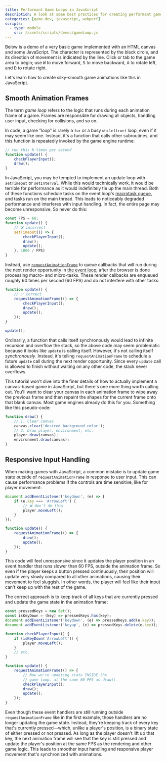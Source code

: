 ```yaml
---
title: Performant Game Loops in JavaScript
description: A look at some best practices for creating performant game animations in JavaScript.
categories: [game-dev, javascript, webperf]
scripts:
  - type: module
    src: /assets/scripts/demos/gameLoop.js
---
```


Below is a demo of a very basic game implemented with an HTML canvas and some JavaScript. The character is represented by the black circle, and its direction of movement is indicated by the line. Click or tab to the game area to begin; use <kbd>W</kbd> to move forward, <kbd>S</kbd> to move backward, <kbd>A</kbd> to rotate left, and <kbd>D</kbd> to rotate right.

<game-loop width="600" height="300" title="Game loop demo" class="flex"></game-loop>

Let's learn how to create silky-smooth game animations like this in JavaScript.

## Smooth Animation Frames

The term <dfn>game loop</dfn> refers to the logic that runs during each animation frame of a game. Frames are responsible for drawing all objects, handling user input, checking for collisions, and so on.

In code, a game "loop" is rarely a `for` or a busy `while(true)` loop, even if it may seem like one. Instead, it's a function that calls other subroutines, and this function is repeatedly invoked by the game engine runtime:

```js
// run this N times per second
function update() {
    checkPlayerInput();
    draw();
}
```

In JavaScript, you may be tempted to implement an update loop with `setTimeout` or `setInterval`. While this would technically work, it would be terrible for performance as it would indefinitely tie up the main thread. Both of these functions schedule tasks on the event loop's [macrotask queue](https://javascript.info/event-loop), and tasks run on the main thread. This leads to noticeably degraded performance and interferes with input handling. In fact, the entire page may become unresponsive. So never do this:

```js
const FPS = 60;
function update() {
    // ❌ incorrect
    setTimeout(() => {
        checkPlayerInput();
        draw();
        update();
    }, 1000 / FPS)
}
```

Instead, use [`requestAnimationFrame`](https://developer.mozilla.org/en-US/docs/Web/API/Window/requestAnimationFrame) to queue callbacks that will run during the next render opportunity in [the event loop](https://html.spec.whatwg.org/multipage/webappapis.html), after the browser is done processing macro- and micro-tasks. These render callbacks are enqueued roughly 60 times per second (60 FPS) and do not interfere with other tasks:

```js {data-copyable="true"}
function update() {
    // ✅ correct
    requestAnimationFrame(() => {
        checkPlayerInput();
        draw();
        update();
    });
}

update();
```

Ordinarily, a function that calls itself synchronously would lead to infinite recursion and overflow the stack, so the above code may seem problematic because it looks like `update` is calling itself. However, it's not calling itself _synchronously_. Instead, it's telling `requestAnimationFrame` to schedule a future `update` call during the next render opportunity. Since every `update` call is allowed to finish without waiting on any other code, the stack never overflows.

This tutorial won't dive into the finer details of how to actually implement a canvas-based game in JavaScript, but there's one more thing worth calling out. You'll want to clear your canvas in each animation frame to wipe away the previous frame and then repaint the shapes for the current frame onto that blank canvas. Most game engines already do this for you. Something like this pseudo-code:

```js
function draw() {
    // 1. Clear canvas
    canvas.clear('desired background color');
    // 2. Draw player, environment, etc.
    player.draw(canvas);
    environment.draw(canvas);
}
```

## Responsive Input Handling

When making games with JavaScript, a common mistake is to update game state outside of `requestAnimationFrame` in response to user input. This can cause performance problems if the controls are time sensitive, like for player movement:

```js
document.addEventListener('keydown', (e) => {
    if (e.key === 'ArrowLeft') {
        // ❌ don't do this
        player.moveLeft();
    }
});

function update() {
    requestAnimationFrame(() => {
        draw();
        update();
    });
}
```

This code will feel unresponsive since it updates the player position in an event handler that runs slower than 60 FPS, outside the animation frame. So even if the player keeps a button pressed continuously, their position will update very slowly compared to all other animations, causing their movement to feel sluggish. In other words, the player will feel like their input can't keep up with the rest of the game.

The correct approach is to keep track of all keys that are currently pressed and update the game state in the animation frame:

```js {data-copyable="true"}
const pressedKeys = new Set();
const isKeyDown = (key) => pressedKeys.has(key);
document.addEventListener('keydown', (e) => pressedKeys.add(e.key));
document.addEventListener('keyup', (e) => pressedKeys.delete(e.key));

function checkPlayerInput() {
    if (isKeyDown('ArrowLeft')) {
        player.moveLeft();
    }
    // etc.
}

function update() {
    requestAnimationFrame(() => {
        // Now we're updating state INSIDE the 
        // game loop, at the same 60 FPS as draw()
        checkPlayerInput();
        draw();
        update();
    });
}
```

Even though these event handlers are still running outside `requestAnimationFrame` like in the first example, those handlers are no longer updating the game state. Instead, they're keeping track of every key that's currently pressed—which, unlike a player's position, is a binary state of either pressed or not pressed. As long as the player doesn't lift up that key, the next animation frame will see that the key is still pressed and update the player's position at the same FPS as the rendering and other game logic. This leads to smoother input handling and responsive player movement that's synchronized with animations.
